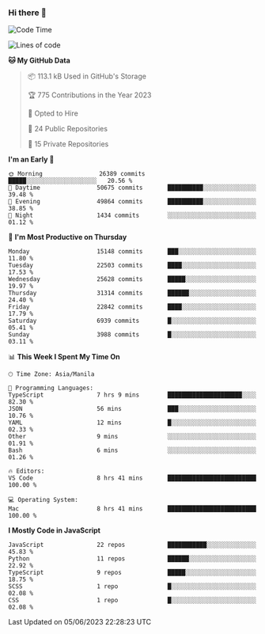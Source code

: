 ### Hi there 👋

<!--START_SECTION:waka-->
![Code Time](http://img.shields.io/badge/Code%20Time-304%20hrs%204%20mins-blue)

![Lines of code](https://img.shields.io/badge/From%20Hello%20World%20I%27ve%20Written-57.5%20million%20lines%20of%20code-blue)

**🐱 My GitHub Data** 

> 📦 113.1 kB Used in GitHub's Storage 
 > 
> 🏆 775 Contributions in the Year 2023
 > 
> 💼 Opted to Hire
 > 
> 📜 24 Public Repositories 
 > 
> 🔑 15 Private Repositories 
 > 
**I'm an Early 🐤** 

```text
🌞 Morning                26389 commits       █████░░░░░░░░░░░░░░░░░░░░   20.56 % 
🌆 Daytime                50675 commits       ██████████░░░░░░░░░░░░░░░   39.48 % 
🌃 Evening                49864 commits       ██████████░░░░░░░░░░░░░░░   38.85 % 
🌙 Night                  1434 commits        ░░░░░░░░░░░░░░░░░░░░░░░░░   01.12 % 
```
📅 **I'm Most Productive on Thursday** 

```text
Monday                   15148 commits       ███░░░░░░░░░░░░░░░░░░░░░░   11.80 % 
Tuesday                  22503 commits       ████░░░░░░░░░░░░░░░░░░░░░   17.53 % 
Wednesday                25628 commits       █████░░░░░░░░░░░░░░░░░░░░   19.97 % 
Thursday                 31314 commits       ██████░░░░░░░░░░░░░░░░░░░   24.40 % 
Friday                   22842 commits       ████░░░░░░░░░░░░░░░░░░░░░   17.79 % 
Saturday                 6939 commits        █░░░░░░░░░░░░░░░░░░░░░░░░   05.41 % 
Sunday                   3988 commits        █░░░░░░░░░░░░░░░░░░░░░░░░   03.11 % 
```


📊 **This Week I Spent My Time On** 

```text
🕑︎ Time Zone: Asia/Manila

💬 Programming Languages: 
TypeScript               7 hrs 9 mins        █████████████████████░░░░   82.30 % 
JSON                     56 mins             ███░░░░░░░░░░░░░░░░░░░░░░   10.76 % 
YAML                     12 mins             █░░░░░░░░░░░░░░░░░░░░░░░░   02.33 % 
Other                    9 mins              ░░░░░░░░░░░░░░░░░░░░░░░░░   01.91 % 
Bash                     6 mins              ░░░░░░░░░░░░░░░░░░░░░░░░░   01.26 % 

🔥 Editors: 
VS Code                  8 hrs 41 mins       █████████████████████████   100.00 % 

💻 Operating System: 
Mac                      8 hrs 41 mins       █████████████████████████   100.00 % 
```

**I Mostly Code in JavaScript** 

```text
JavaScript               22 repos            ███████████░░░░░░░░░░░░░░   45.83 % 
Python                   11 repos            ██████░░░░░░░░░░░░░░░░░░░   22.92 % 
TypeScript               9 repos             █████░░░░░░░░░░░░░░░░░░░░   18.75 % 
SCSS                     1 repo              █░░░░░░░░░░░░░░░░░░░░░░░░   02.08 % 
CSS                      1 repo              █░░░░░░░░░░░░░░░░░░░░░░░░   02.08 % 
```




 Last Updated on 05/06/2023 22:28:23 UTC
<!--END_SECTION:waka-->
